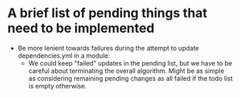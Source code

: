 # A brief list of pending things that need to be implemented

* Be more lenient towards failures during the attempt to update dependencies.yml in a module:
    * We could keep "failed" updates in the pending list, but we have to be careful about terminating the overall algorithm. Might be as simple as considering remaining pending changes as all failed if the todo list is empty otherwise.
